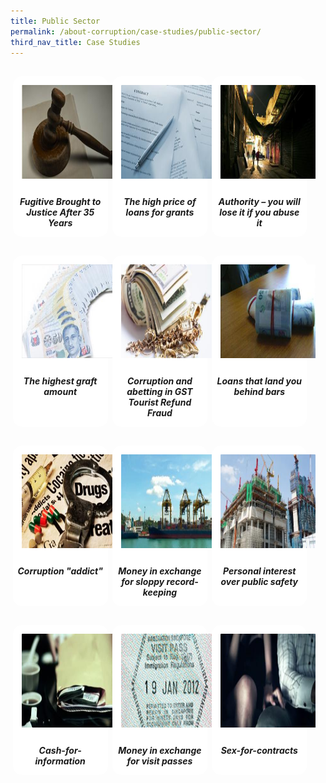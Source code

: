```yaml
---
title: Public Sector
permalink: /about-corruption/case-studies/public-sector/
third_nav_title: Case Studies
---
```


<style>
/*--------------------------------------------------------------
ALYSSA: START OF Public Sector PAGE CARDS FLEXBOX LAYOUT AND STYLES
--------------------------------------------------------------*/

/* refrain from using pure img selector as it changes the logo size */
#public-container > section > div > a > img {
	display: block;
	border: 0;
	width: 100%;
    height: 150px;
    padding: 1em;
    border-radius: 15px 15px 0px 0px;
}

.card {
    flex: 1 0 500px;
    box-sizing: border-box;
    margin: 1rem .25em;
	background: white;
    margin-bottom: 1em;
    /* border: 0.13em solid rgba(0,0,0,.2); */
    border-radius: 15px;
    /* box-shadow: 2px 2px 6px 0px  rgba(0,0,0,0.3); */
}

.card a {
  color: inherit;
  text-decoration: none; /* no underline */
}

.card-content h6 {
	padding: .5em;
	margin-top: 0.5em;
	margin-bottom: .5em;
    font-weight: bold;
    color: inherit;
    text-decoration: none;
}

.card:hover {
    transition: all 0.0s ease-out;
    box-shadow: 0px 4px 8px rgba(38, 38, 38, 0.2);
    /* top: -4px; */
    border: 2px solid #cccccc;
    background-color: white;
    margin-top: 0.5em;
	margin-bottom: .5em;
  }

.card a:hover {
  color: black;
  text-decoration: none; /* no underline */
}

/* Flexbox stuff */

.cards {
    display: flex;
    flex-wrap: wrap;
    margin: 0 auto;
    /* padding: 0 1em; */
    text-align: center;
 }

@media screen and (min-width: 40em) {
    .card {
       max-width: calc(50% -  1em);
    }
}

@media screen and (min-width: 60em) {
    .card {
        max-width: calc(33% - 1em);
    }
}

@media screen and (min-width: 52em) {
    .img {
        max-width: 52em;
    }
}

@media screen and (max-width : 480px) {
	.card { 
        max-width: 100%; }
}

/*--------------------------------------------------------------
ALYSSA: END OF Public Sector PAGE CARDS FLEXBOX LAYOUT AND STYLES
--------------------------------------------------------------*/
</style>



<main id="public-container">
<section class="cards">
    <div class="card">
        <a href="/faq/">
                <img src="/images/case/case_pub_brought-to-justice.jpg">
            <div class="card-content">
                <h6>Fugitive Brought to Justice After 35 Years</h6>
            </div><!-- .card-content -->
        </a>
    </div><!-- .card -->
    <div class="card">
        <a href="/faq/">
                <img src="/images/case/case_pub_loans-for-grants.jpg">
            <div class="card-content">
                <h6>The high price of loans for grants</h6>
            </div><!-- .card-content -->
        </a>
    </div><!-- .card -->
    <div class="card">
        <a href="/faq/">
                <img src="/images/case/case_pub_authority.jpg">
            <div class="card-content">
                <h6>Authority – you will lose it if you abuse it</h6>
            </div><!-- .card-content -->
        </a>
    </div><!-- .card -->
    <div class="card">
        <a href="/faq/">
                <img src="/images/case/case_pub_graft-amt.jpg">
            <div class="card-content">
                <h6>The highest graft amount</h6>
            </div><!-- .card-content -->
        </a>
    </div><!-- .card -->
    <div class="card">
        <a href="/faq/">
                <img src="/images/case/case_pub_gst-fraud.jpg">
            <div class="card-content">
                <h6>Corruption and abetting in GST Tourist Refund Fraud</h6>
            </div><!-- .card-content -->
        </a>
    </div><!-- .card -->
    <div class="card">
        <a href="/faq/">
                <img src="/images/case/case_pub_loans.jpg">
            <div class="card-content">
                <h6>Loans that land you behind bars</h6>
            </div><!-- .card-content -->
        </a>
    </div><!-- .card -->
    <div class="card">
        <a href="/faq/">
                <img src="/images/case/case_pub_corrupt-addict.jpg">
            <div class="card-content">
                <h6>Corruption "addict"</h6>
            </div><!-- .card-content -->
        </a>
    </div><!-- .card -->
    <div class="card">
    	<a href="/faq/">
           	<img src="/images/case/case_pub_money-xchg.jpg">
           <div class="card-content">
           	<h6>Money in exchange for sloppy record-keeping</h6>
           </div><!-- .card-content -->
    	</a>
    </div><!-- .card -->
    <div class="card">
        <a href="/faq/">
                <img src="/images/case/case_pub_personal-interest.jpg">
            <div class="card-content">
                <h6>Personal interest over public safety</h6>
            </div><!-- .card-content -->
        </a>
    </div><!-- .card -->
    <div class="card">
        <a href="/faq/">
                <img src="/images/case/case_pub_cash-for-info.jpg">
            <div class="card-content">
                <h6>Cash-for-information</h6>
            </div><!-- .card-content -->
        </a>
    </div><!-- .card -->
    <div class="card">
        <a href="/faq/">
                <img src="/images/case/case_pub_money-xchg-passes.jpg">
            <div class="card-content">
                <h6>Money in exchange for visit passes</h6>
            </div><!-- .card-content -->
        </a>
    </div><!-- .card -->
    <div class="card">
        <a href="/faq/">
                <img src="/images/case/case_pub_sex-for-contracts.jpg">
            <div class="card-content">
                <h6>Sex-for-contracts</h6>
            </div><!-- .card-content -->
        </a>
    </div><!-- .card -->

</section><!-- .cards -->


</main>
